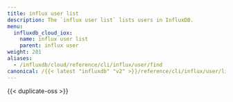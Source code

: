 ```yaml
---
title: influx user list
description: The `influx user list` lists users in InfluxDB.
menu:
  influxdb_cloud_iox:
    name: influx user list
    parent: influx user
weight: 201
aliases:
  - /influxdb/cloud/reference/cli/influx/user/find
canonical: /{{< latest "influxdb" "v2" >}}/reference/cli/influx/user/list/
---
```


{{< duplicate-oss >}}
